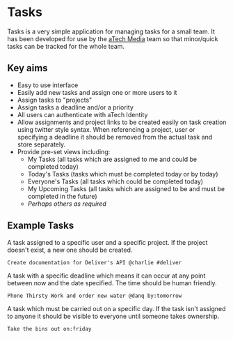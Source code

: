 # Tasks

Tasks is a very simple application for managing tasks for a small team. It has been
developed for use by the [aTech Media](http://atechmedia.com) team so that minor/quick
tasks can be tracked for the whole team.

## Key aims

* Easy to use interface
* Easily add new tasks and assign one or more users to it
* Assign tasks to "projects"
* Assign tasks a deadline and/or a priority
* All users can authenticate with aTech Identity
* Allow assignments and project links to be created easily on task creation using twitter
  style syntax. When referencing a project, user or specifying a deadline it should be 
  removed from the actual task and store separately.
* Provide pre-set views including:
  * My Tasks (all tasks which are assigned to me and could be completed today)
  * Today's Tasks (tasks which must be completed today or by today)
  * Everyone's Tasks (all tasks which could be completed today)
  * My Upcoming Tasks (all tasks which are assigned to be and must be completed in the future)
  * _Perhaps others as required_

## Example Tasks

A task assigned to a specific user and a specific project. If the project doesn't exist, a 
new one should be created.

```
Create documentation for Deliver's API @charlie #deliver
```

A task with a specific deadline which means it can occur at any point between now and the
date specified. The time should be human friendly.

```
Phone Thirsty Work and order new water @danq by:tomorrow
```

A task which must be carried out on a specific day. If the task isn't assigned to anyone
it should be visible to everyone until someone takes ownership.

```
Take the bins out on:friday
```


